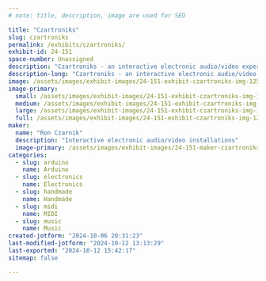 ```yaml
---
# note: title, description, image are used for SEO

title: "Czartroniks"
slug: czartroniks
permalink: /exhibits/czartroniks/
exhibit-id: 24-151
space-number: Unassigned
description: "Czartroniks - an interactive electronic audio/video experience"
description-long: "Czartroniks - an interactive electronic audio/video experience.  Turn some knobs and make something happen!  "
image: /assets/images/exhibit-images/24-151-exhibit-czartroniks-img-1251-large.JPG
image-primary: 
  small: /assets/images/exhibit-images/24-151-exhibit-czartroniks-img-1251-small.JPG
  medium: /assets/images/exhibit-images/24-151-exhibit-czartroniks-img-1251-medium.JPG
  large: /assets/images/exhibit-images/24-151-exhibit-czartroniks-img-1251-large.JPG
  full: /assets/images/exhibit-images/24-151-exhibit-czartroniks-img-1251-full.JPG
maker: 
  name: "Ron Czarnik"
  description: "Interactive electronic audio/video installations"
  image-primary: /assets/images/exhibit-images/24-151-maker-czartroniks-tron-medium.png
categories: 
  - slug: arduino
    name: Arduino
  - slug: electronics
    name: Electronics
  - slug: handmade
    name: Handmade
  - slug: midi
    name: MIDI
  - slug: music
    name: Music
created-jotform: "2024-10-06 20:31:23"
last-modified-jotform: "2024-10-12 13:13:29"
last-exported: "2024-10-12 15:42:17"
sitemap: false

---
```

